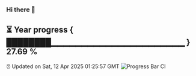 ### Hi there 👋
⏳ Year progress { ████████▁▁▁▁▁▁▁▁▁▁▁▁▁▁▁▁▁▁▁▁▁▁ } 27.69 %
---
⏰ Updated on Sat, 12 Apr 2025 01:25:57 GMT
![Progress Bar CI](https://github.com/liununu/liununu/workflows/Progress%20Bar%20CI/badge.svg)
